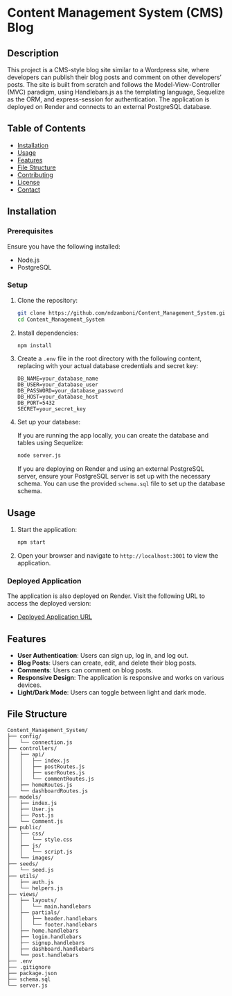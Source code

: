 # Content Management System (CMS) Blog

## Description

This project is a CMS-style blog site similar to a Wordpress site, where developers can publish their blog posts and comment on other developers’ posts. The site is built from scratch and follows the Model-View-Controller (MVC) paradigm, using Handlebars.js as the templating language, Sequelize as the ORM, and express-session for authentication. The application is deployed on Render and connects to an external PostgreSQL database.

## Table of Contents

- [Installation](#installation)
- [Usage](#usage)
- [Features](#features)
- [File Structure](#file-structure)
- [Contributing](#contributing)
- [License](#license)
- [Contact](#contact)

## Installation

### Prerequisites

Ensure you have the following installed:

- Node.js
- PostgreSQL

### Setup

1. Clone the repository:

    ```sh
    git clone https://github.com/ndzamboni/Content_Management_System.git
    cd Content_Management_System
    ```

2. Install dependencies:

    ```sh
    npm install
    ```

3. Create a `.env` file in the root directory with the following content, replacing with your actual database credentials and secret key:

    ```env
    DB_NAME=your_database_name
    DB_USER=your_database_user
    DB_PASSWORD=your_database_password
    DB_HOST=your_database_host
    DB_PORT=5432
    SECRET=your_secret_key
    ```

4. Set up your database:

    If you are running the app locally, you can create the database and tables using Sequelize:

    ```sh
    node server.js
    ```

    If you are deploying on Render and using an external PostgreSQL server, ensure your PostgreSQL server is set up with the necessary schema. You can use the provided `schema.sql` file to set up the database schema.

## Usage

1. Start the application:

    ```sh
    npm start
    ```

2. Open your browser and navigate to `http://localhost:3001` to view the application.

### Deployed Application

The application is also deployed on Render. Visit the following URL to access the deployed version:

- [Deployed Application URL](https://your-app-name.onrender.com)

## Features

- **User Authentication**: Users can sign up, log in, and log out.
- **Blog Posts**: Users can create, edit, and delete their blog posts.
- **Comments**: Users can comment on blog posts.
- **Responsive Design**: The application is responsive and works on various devices.
- **Light/Dark Mode**: Users can toggle between light and dark mode.

## File Structure

```plaintext
Content_Management_System/
├── config/
│   └── connection.js
├── controllers/
│   ├── api/
│   │   ├── index.js
│   │   ├── postRoutes.js
│   │   ├── userRoutes.js
│   │   └── commentRoutes.js
│   ├── homeRoutes.js
│   └── dashboardRoutes.js
├── models/
│   ├── index.js
│   ├── User.js
│   ├── Post.js
│   └── Comment.js
├── public/
│   ├── css/
│   │   └── style.css
│   ├── js/
│   │   └── script.js
│   └── images/
├── seeds/
│   └── seed.js
├── utils/
│   ├── auth.js
│   └── helpers.js
├── views/
│   ├── layouts/
│   │   └── main.handlebars
│   ├── partials/
│   │   ├── header.handlebars
│   │   └── footer.handlebars
│   ├── home.handlebars
│   ├── login.handlebars
│   ├── signup.handlebars
│   ├── dashboard.handlebars
│   └── post.handlebars
├── .env
├── .gitignore
├── package.json
├── schema.sql
└── server.js

